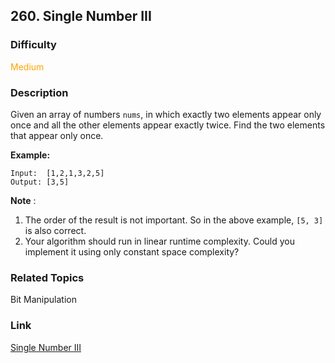 ## 260. Single Number III
### Difficulty

 <font color=orange>Medium</font>

### Description

Given an array of numbers `nums`, in which exactly two elements appear only
once and all the other elements appear exactly twice. Find the two elements
that appear only once.

**Example:**
            Input:  [1,2,1,3,2,5]    Output: [3,5]

**Note** :

  1. The order of the result is not important. So in the above example, `[5, 3]` is also correct.
  2. Your algorithm should run in linear runtime complexity. Could you implement it using only constant space complexity?


### Related Topics

Bit Manipulation


### Link
[Single Number III](https://leetcode.com/problems/single-number-iii)
